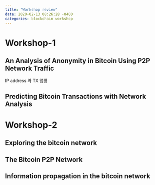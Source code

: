 ```yaml
---
title: "Workshop review"
date: 2020-02-13 08:26:28 -0400
categories: blockchain workshop
---
```


# Workshop-1

## An Analysis of Anonymity in Bitcoin Using P2P Network Traffic

IP address 와 TX 맵핑


## Predicting Bitcoin Transactions with Network Analysis


# Workshop-2

## Exploring the bitcoin network

## The Bitcoin P2P Network

## Information propagation in the bitcoin network

